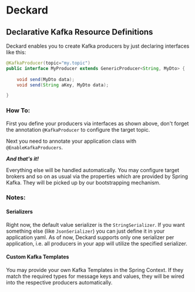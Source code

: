 # Deckard
## Declarative Kafka Resource Definitions

Deckard enables you to create Kafka producers by just declaring interfaces like this:

````java
@KafkaProducer(topic="my.topic")
public interface MyProducer extends GenericProducer<String, MyDto> {
 
    void send(MyDto data);
    void send(String aKey, MyDto data);

}
````

### How To:

First you define your producers via interfaces as shown above, don't forget the annotation
`@KafkaProducer` to configure the target topic.

Next you need to annotate your application class with `@EnableKafkaProducers`.

**_And that's it!_** 
  
Everything else will be handled automatically. You may configure target brokers and so on as usual
via the properties which are provided by Spring Kafka. They will be picked up by our
bootstrapping mechanism. 

### Notes:
#### Serializers
Right now, the default value serializer is the `StringSerializer`. 
If you want something else (like `JsonSerializer`) you can just define it in your application yaml.
As of now, Deckard supports only one serializer per application, i.e. all producers in your app will
utilize the specified serializer.

#### Custom Kafka Templates
You may provide your own Kafka Templates in the Spring Context. If they match the
required types for message keys and values, they will be wired into the
respective producers automatically. 
